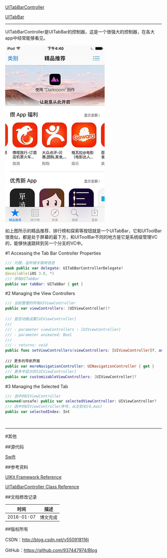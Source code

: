 [UITabBarController](https://github.com/937447974/Blog/blob/master/IOS/Cocoa%20Touch%20Layer/UIKit/UITabBarController.md)

[UITabBar](https://github.com/937447974/Blog/blob/master/IOS/Cocoa%20Touch%20Layer/UIKit/UITabBar.md)

----

UITabBarController是UITabBar的控制器，这是一个很强大的控制器，在各大app中经常能够看见。

![](https://raw.githubusercontent.com/937447974/Blog/master/Resources/2016011002.jpg)

如上图所示的精品推荐、排行榜和探索等按钮就是一个UITabBar，它和UIToolBar很类似，都是处于屏幕的最下方，和UIToolBar不同的地方是它是系统级管理VC的，能够快速跳转到另一个分支的VC中。

#1 Accessing the Tab Bar Controller Properties

```swift
/// 代理，监听相关跳转信息
weak public var delegate: UITabBarControllerDelegate?
@available(iOS 3.0, *)
/// 获取UITabBar
public var tabBar: UITabBar { get }
```

#2 Managing the View Controllers

```swift
/// 当前管理的所有UIViewController
public var viewControllers: [UIViewController]?

/// 是否动画设置[UIViewController]
///
/// - parameter viewControllers : [UIViewController]
/// - parameter animated: Bool
///
/// - returns: void
public func setViewControllers(viewControllers: [UIViewController]?, animated: Bool)

/// 更多的导航界面
public var moreNavigationController: UINavigationController { get }
/// 更多中显示的[UIViewController]
public var customizableViewControllers: [UIViewController]?
```

#3 Managing the Selected Tab

```swift
/// 选中的UIViewController
unowned(unsafe) public var selectedViewController: UIViewController?
/// 选中的UIViewController序号，从左到右[0,max]
public var selectedIndex: Int
```

&#160;

----------

#其他

##源代码

[Swift](https://github.com/937447974/Swift)

##参考资料

[UIKit Framework Reference](https://developer.apple.com/library/ios/documentation/UIKit/Reference/UIKit_Framework/index.html)

[UITabBarController Class Reference](https://developer.apple.com/library/ios/documentation/UIKit/Reference/UITabBarController_Class/index.html)

##文档修改记录

| 时间 | 描述 |
| ---- | ---- |
| 2016-01-07 | 博文完成 |

##版权所有

CSDN：http://blog.csdn.net/y550918116j

GitHub：https://github.com/937447974/Blog